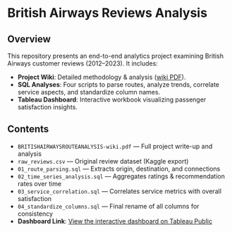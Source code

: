 # British Airways Reviews Analysis

## Overview
This repository presents an end-to-end analytics project examining British Airways customer reviews (2012–2023). It includes:
- **Project Wiki**: Detailed methodology & analysis ([wiki PDF](BRITISHAIRWAYSROUTEANALYSIS-wiki.pdf)).
- **SQL Analyses**: Four scripts to parse routes, analyze trends, correlate service aspects, and standardize column names.
- **Tableau Dashboard**: Interactive workbook visualizing passenger satisfaction insights.

## Contents

- `BRITISHAIRWAYSROUTEANALYSIS-wiki.pdf` — Full project write-up and analysis  
- `raw_reviews.csv` — Original review dataset (Kaggle export)  
- `01_route_parsing.sql` — Extracts origin, destination, and connections  
- `02_time_series_analysis.sql` — Aggregates ratings & recommendation rates over time  
- `03_service_correlation.sql` — Correlates service metrics with overall satisfaction  
- `04_standardize_columns.sql` — Final rename of all columns for consistency  
- **Dashboard Link**: [View the interactive dashboard on Tableau Public](https://public.tableau.com/app/profile/mahnoor.syed5125/viz/BritishAirwaysReviews_17126414116680/Dashboard1)
